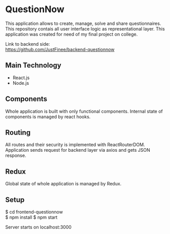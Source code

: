 # QuestionNow
This application allows to create, manage, solve and share questionnaires. This repository contais all user interface logic as representational layer. This application was created for need of my final project on college.

Link to backend side:  
https://github.com/JustFinee/backend-questionnow

## Main Technology
* React.js
* Node.js

## Components
Whole application is built with only functional components. Internal state of components is managed by react hooks.

## Routing
All routes and their security is implemented with ReactRouterDOM. Application sends request for backend layer via axios and gets JSON response. 

## Redux
Global state of whole application is managed by Redux.

## Setup
$ cd frontend-questionnow  
$ npm install
$ npm start  

Server starts on localhost:3000
